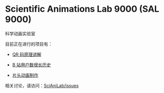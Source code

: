 # Scientific Animations Lab 9000 (SAL 9000)

科学动画实验室

目前正在进行的项目有：

* [QR 码原理讲解](https://github.com/uupers/SciAniLab/tree/master/qr-code)

* [B 站用户数增长历史](https://github.com/uupers/SciAniLab/tree/master/bili-user-spider)

* [片头动画制作](https://github.com/uupers/SciAniLab/issues/8)

相关讨论，请访问：[SciAniLab/issues](https://github.com/uupers/SciAniLab/issues)
